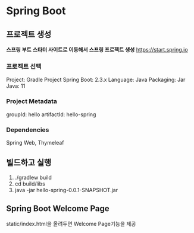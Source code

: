 # Spring Boot

## 프로젝트 생성

**스프링 부트 스타터 사이트로 이동해서 스프링 프로젝트 생성**
https://start.spring.io

### 프로젝트 선택

Project: Gradle Project
Spring Boot: 2.3.x
Language: Java
Packaging: Jar
Java: 11 

### Project Metadata

groupId: hello
artifactId: hello-spring 

### Dependencies

Spring Web, Thymeleaf

## 빌드하고 실행

1. ./gradlew build
2. cd build/libs
3. java -jar hello-spring-0.0.1-SNAPSHOT.jar

## Spring Boot Welcome Page

static/index.html을 올려두면 Welcome Page기능을 제공
